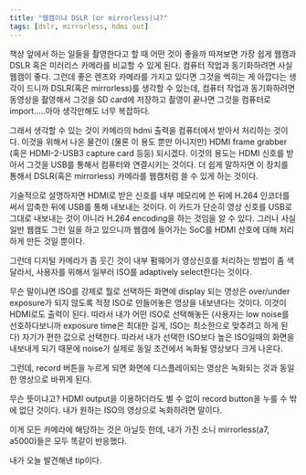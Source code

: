 ```yaml
---
title: "웹캠이냐 DSLR (or mirrorless)냐?"
tags: [dslr, mirrorless, hdmi out]
---
```


책상 앞에서 하는 일들을 촬영한다고 할 때 어떤 것이 좋을까 따져보면 가장 쉽게 웹캠과 DSLR 혹은 미러리스 카메라를 비교할 수 있게 된다. 컴퓨터 작업과 동기화하려면 사실 웹캠이 좋다. 그런데 좋은 렌즈와 카메라를 가지고 있다면 그것을 썩히는 게 아깝다는 생각이 드니까 DSLR(혹은 mirrorless)를 생각할 수 있는데, 컴퓨터 작업과 동기화하려면 동영상을 촬영해서 그것을 SD card에 저장하고 촬영이 끝나면 그것을 컴퓨터로 import.....아아 생각만해도 너무 복잡하다.

그래서 생각할 수 있는 것이 카메라의 hdmi 출력을 컴퓨터에서 받아서 처리하는 것이다. 이것을 위해서 나온 물건이 (물론 이 용도 뿐만 아니지만) HDMI frame grabber (혹은 HDMI-2-USB3 capture card 등등) 되시겠다. 이것의 용도는 HDMI 신호를 받아서 그것을 USB를 통해서 컴퓨터와 연결시키는 것이다. 더 쉽게 말하자면 이 장치를 통해서 DSLR(혹은 mirrorless) 카메라를 웹캠처럼 쓸 수 있게 하는 것이다.

기술적으로 설명하자면 HDMI로 받은 신호를 내부 메모리에 쓴 뒤에 H.264 인코더를 써서 압축한 뒤에 USB를 통해 내보내는 것이다. 이 카드가 단순히 영상 신호를 USB로 그대로 내보내는 것이 아니라 H.264 encoding을 하는 것임을 알 수 있다. 그러나 사실 일반 웹캠도 그런 일을 하고 있으니까 웹캠에 들어가는 SoC를 HDMI 산호에 대해 처리하게 만든 것일 뿐이다. 

그런데 디지털 카메라가 좀 웃긴 것이 내부 펌웨어가 영상신호를 처리하는 방법이 좀 색달라서, 사용자를 위해서 일부러 ISO를 adaptively select한다는 것이다. 

무슨 말이냐면 ISO를 강제로 뭘로 선택하든 화면에 display 되는 영상은 over/under exposure가 되지 않도록 적정 ISO로 만들어놓은 영상을 내보낸다는 것이다. 이것이 HDMI로도 출력이 된다. 따라서 내가 어떤 ISO로 선택해놓든 (사용자는 low noise를 선호하다보니까 exposure time은 최대한 길게, ISO는 최소한으로 맞추려고 하게 된다) 자기가 편한 값으로 선택한다. 따라서 내가 선택한 ISO보다 높은 ISO일때의 화면을 내보내게 되기 때문에 noise가 실제로 동일 조건에서 녹화될 영상보다 크게 나온다.

그런데, record 버튼을 누르게 되면 화면에 디스플레이되는 영상은 녹화되는 것과 동일한 영상으로 바뀌게 된다.

무슨 뜻이냐고? HDMI output을 이용하더라도 별 수 없이 record button을 누를 수 밖에 없단 것이다. 내가 원하는 ISO의 영상으로 녹화하려면 말이다. 

이게 모든 카메라에 해당하는 것은 아닐듯 한데, 내가 가진 소니 mirrorless(a7, a5000)들은 모두 똑같이 반응했다. 

내가 오늘 발견해낸 tip이다.